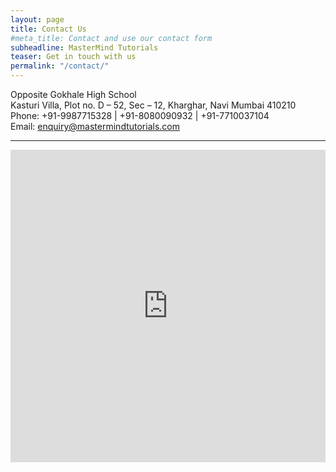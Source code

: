 ```yaml
---
layout: page
title: Contact Us
#meta_title: Contact and use our contact form
subheadline: MasterMind Tutorials
teaser: Get in touch with us
permalink: "/contact/"
---
```


Opposite Gokhale High School
<br>
Kasturi Villa, Plot no. D – 52, Sec – 12, Kharghar, Navi Mumbai 410210
<br>
Phone: +91-9987715328 | +91-8080090932 | +91-7710037104
<br>
Email: <a href="mailto:enquiry@mastermindturotials.com" title="Email Us"><font color="blue">enquiry@mastermindtutorials.com</font></a>
<hr>
<iframe src="https://www.google.com/maps/embed?pb=!1m18!1m12!1m3!1d3771.514460455842!2d73.06403871544875!3d19.04110538710793!2m3!1f0!2f0!3f0!3m2!1i1024!2i768!4f13.1!3m3!1m2!1s0x3be7c216429dabe7%3A0xa04e4b689de9e79!2sGokhale+High+School!5e0!3m2!1sen!2sus!4v1457917548670" width="100%" height="500" frameborder="0" style="border:0" allowfullscreen></iframe>
